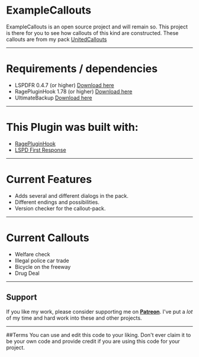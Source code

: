 # ExampleCallouts
ExampleCallouts is an open source project and will remain so.
This project is there for you to see how callouts of this kind are constructed.
These callouts are from my pack <a href="https://www.lcpdfr.com/downloads/gta5mods/scripts/20730-unitedcallouts-robbery-drugs-burglary-more/">UnitedCallouts</a>

--------

 # Requirements / dependencies
- LSPDFR 0.4.7 (or higher) <a href="https://www.lcpdfr.com/files/file/7792-lspd-first-response">Download here</a>
- RagePluginHook 1.78 (or higher) <a href="https://ragepluginhook.net/Downloads.aspx">Download here</a>
- UltimateBackup <a href="https://bejoijo256.wixsite.com/bejoijo/post/ultimate-backup">Download here</a>

--------

# This Plugin was built with:
- <a href="https://ragepluginhook.net/Downloads.aspx">RagePluginHook</a>
- <a href="https://www.lcpdfr.com/files/file/7792-lspd-first-response">LSPD First Response</a>

--------

# Current Features
- Adds several and different dialogs in the pack.
- Different endings and possibilities.
- Version checker for the callout-pack.

--------

# Current Callouts
- Welfare check
- Illegal police car trade
- Bicycle on the freeway
- Drug Deal

--------

## Support
If you like my work, please consider supporting me on [**Patreon**](https://www.patreon.com/vespura). I've put a _lot_ of my time and hard work into these and other projects.

--------

##Terms
You can use and edit this code to your liking. Don't ever claim it to be your own code and provide credit if you are using this code for your project.
